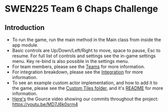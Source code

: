 # SWEN225 Team 6 Chaps Challenge

## Introduction
* To run the game, run the main method in the Main class from inside the app module.
* Basic controls are Up/Down/Left/Right to move, space to pause, Esc to resume. For full list of controls and settings 
see the in-game settings menu. Key re-bind is also possible in the settings menu.
* For team members, please see the [Teams](Team.md) for more information.
* For integration breakdown, please see the [Integration](Integration.md) for more information.
* To see an example custom actor implementation, and how to add it to the game, please see the [Custom Tiles folder](res/custom/tiles), and it's [README](res/custom/tiles/README.md) for more information.
* [Here's](https://youtu.be/MD7J6k0srm4) the Gource video showing our commits throughout the project: https://youtu.be/MD7J6k0srm4